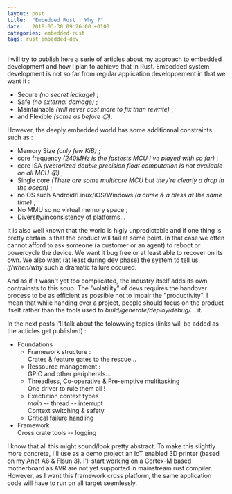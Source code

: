 ```yaml
---
layout: post
title:  "Embedded Rust : Why ?"
date:   2018-03-30 09:26:00 +0100
categories: embedded-rust
tags: rust embedded-dev
---
```

I will try to publish here a serie of articles about my approach to embedded development and how I plan to achieve that in Rust.
Embedded system development is not so far from regular application developpement in that we want it :
- Secure *(no secret leakage)* ;
- Safe *(no external damage)* ;
- Maintainable *(will never cost more to fix than rewrite)* ;
- and Flexible *(same as before 😉)*.

However, the deeply embedded world has some additionnal constraints such as :
- Memory Size *(only few KiB)* ;
- core frequency *(240MHz is the fastests MCU I've played with so far)* ;
- core ISA *(vectorized double precision float computation is not available on all MCU 😲)* ;
- Single core *(There are some multicore MCU but they're clearly a drop in the ocean)* ;
- no OS such Android/Linux/iOS/Windows *(a curse & a bless at the same time)* ;
- No MMU so no virtual memory space ;
- Diversity/inconsistency of platforms...

It is also well known that the world is higly unpredictable and if one thing is pretty certain is
that the product will fail at some point. In that case we often cannot afford  to ask someone (a
customer or an agent) to reboot or powercycle the device. We want it bug free or at least able to
recover on its own. We also want (at least during dev phase) the system to tell us *if/when/why*
such a dramatic failure occured.

And as if it wasn't yet too complicated, the industry itself adds its own contrainsts to this soup.
The "volatility" of devs requires the handover process to be as efficient as possible not to impair
the "productivity". I mean that while handing over a project, people should focus on the product
itself rather than the tools used to *build/generate/deploy/debug/...* it.

In the next posts I'll talk about the folowwing topics (links will be added as the acticles get
published) :

- Foundations
  - Framework structure :   
    Crates & feature gates to the rescue...
  - Ressource management :    
    GPIO and other peripherals...
  - Threadless, Co-operative & Pre-emptive multitasking   
    One driver to rule them all !
  - Exectution context types   
    *main* -- thread -- interrupt   
    Context switching & safety
  - Critical failure handling
- Framework   
  Cross crate tools -- logging

I know that all this might sound/look pretty abstract. To make this slightly more concrete, I'll
use as a demo project an IoT enabled 3D printer (based on my Anet A6 & Flsun 3). I'll start working
on a Cortex-M based motherboard as AVR are not yet supported in mainstream rust compiler. However,
as I want this framework cross platform, the same application code will have to run on all target
seemlessly.

